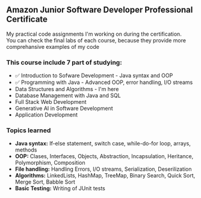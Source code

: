 <h2> Amazon Junior Software Developer Professional Certificate </h2>

<p> My practical code assignments I'm working on during the certification. <br/>  
You can check the final labs of each course, because they provide more comprehansive examples of my code </p>

<h3> This course include 7 part of studying: </h3>

<ul> 
  <li> ✅ Introduction to Sofware Development - Java syntax and OOP </li>
  <li> ✅ Programming with Java - Advanced OOP, error handling, I/O streams </li>
  <li> Data Structures and Algorithms - I'm here </li> 
  <li> Database Management with Java and SQL </li>
  <li> Full Stack Web Development </li>
  <li> Generative AI in Software Development </li>
  <li> Application Development </li>

</ul>

<h3> Topics learned </h3>
<ul>
  <li><b> Java syntax:</b> If-else statement, switch case, while-do-for loop, arrays, methods </li>
  <li><b> OOP:</b>  Clases, Interfaces, Objects, Abstraction, Incapsulation, Heritance, Polymorphism, Composition </li>
  <li><b> File handling:</b> Handling Errors, I/O streams, Serialization, Deserilization </li>
  <li><b> Algorithms:</b> LinkedLists, HashMap, TreeMap, Binary Search, Quick Sort, Merge Sort, Babble Sort </li>
  <li><b> Basic Testing:</b> Writing of JUnit tests </li>
</ul>

